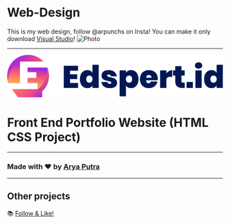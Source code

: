 # Web-Design
This is my web design, follow @arpunchs on Insta!
You can make it only download [Visual Studio](https://code.visualstudio.com/docs/editor/vscode-web)!
![Photo](https://github.com/user-attachments/assets/f109760a-9bd8-46ad-b333-e6a6a6c2371a)

---
![Watch Now](./img/Logo%201.png)
# Front End Portfolio Website (HTML CSS Project)

---

### Made with ❤️ by [Arya Putra](https://www.instagram.com/arpunchs)
---
## Other projects

📚 [Follow & Like!](https://github.com/Arya274/)
